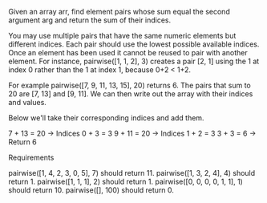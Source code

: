 Given an array arr, find element pairs whose sum equal the second argument arg and return the sum of their indices.

You may use multiple pairs that have the same numeric elements but different indices. Each pair should use the lowest possible available indices. Once an element has been used it cannot be reused to pair with another element. For instance, pairwise([1, 1, 2], 3) creates a pair [2, 1] using the 1 at index 0 rather than the 1 at index 1, because 0+2 < 1+2.

For example pairwise([7, 9, 11, 13, 15], 20) returns 6. The pairs that sum to 20 are [7, 13] and [9, 11]. We can then write out the array with their indices and values.

Below we'll take their corresponding indices and add them.

7 + 13 = 20 → Indices 0 + 3 = 3
9 + 11 = 20 → Indices 1 + 2 = 3
3 + 3 = 6 → Return 6

Requirements

pairwise([1, 4, 2, 3, 0, 5], 7) should return 11.
pairwise([1, 3, 2, 4], 4) should return 1.
pairwise([1, 1, 1], 2) should return 1.
pairwise([0, 0, 0, 0, 1, 1], 1) should return 10.
pairwise([], 100) should return 0.